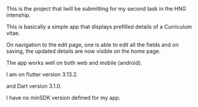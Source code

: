 This is the project that Iwill be submitting for my second task in the HNG intenship.

This is basically a simple app that displays prefilled details of a  Curriculum vitae. 

On navigation to the edit page, one is able to edit all the fields and on saving, the updated details are now visible on the home page.

The app works well on both web and mobile (android).

I am on flutter version 3.13.2.

and Dart version 3.1.0.

I have no minSDK version defined for my app. 
